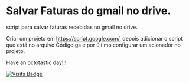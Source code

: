 # Salvar Faturas do gmail no drive.


script para salvar faturas recebidas no gmail no drive.


Criar um projeto em https://script.google.com/, depois adicionar o script que está no arquivo Código.gs e por último configurar um acionador no projeto.




Have an octotastic day!!!

[![Visits Badge](https://badges.pufler.dev/visits/pardorafaela/salvaFaturaDrive)](https://badges.pufler.dev)
